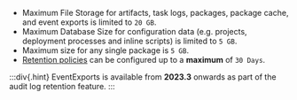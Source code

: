 - Maximum File Storage for artifacts, task logs, packages, package cache, and event exports is limited to `20 GB`.
- Maximum Database Size for configuration data (e.g. projects, deployment processes and inline scripts) is limited to `5 GB`.
- Maximum size for any single package is `5 GB`.
- [Retention policies](/docs/administration/retention-policies) can be configured up to a **maximum** of `30 Days`.

:::div{.hint}
EventExports is available from **2023.3** onwards as part of the audit log retention feature.
:::